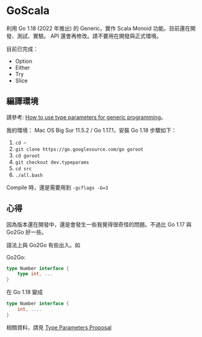 #  GoScala

利用 Go 1.18 (2022 年推出) 的 Generic，實作 Scala Monoid 功能。目前還在開發、測試、實驗。 API 還會再修改。請不要用在開發與正式環境。

目前已完成：

- Option
- Either
- Try
- Slice


## 編譯環境

請參考: [How to use type parameters for generic programming](https://www.jetbrains.com/help/go/how-to-use-type-parameters-for-generic-programming.html)。

我的環境： Mac OS Big Sur 11.5.2 / Go 1.17.1，安裝 Go 1.18 步驟如下：

1. `cd ~`
1. `git clone https://go.googlesource.com/go goroot`
1. `cd goroot`
1. `git checkout dev.typeparams`
1. `cd src`
1. `./all.bash`

Compile 時，還是需要用到 `-gcflags -G=3`

## 心得

因為版本還在開發中，還是會發生一些我覺得很奇怪的問題。不過比 Go 1.17 與 Go2Go 好一些。

語法上與 Go2Go 有些出入。如

Go2Go:

```go
type Number interface {
    type int, ...
}
```

在 Go 1.18 變成

```go
type Number interface {
    int, ....
}
```

相關資料，請見 [Type Parameters Proposal](https://go.googlesource.com/proposal/+/refs/heads/master/design/43651-type-parameters.md)